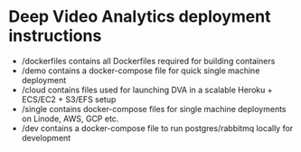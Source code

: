 # Deep Video Analytics deployment instructions


- /dockerfiles contains all Dockerfiles required for building containers
- /demo contains a docker-compose file for quick single machine deployment
- /cloud contains files used for launching DVA in a scalable Heroku + ECS/EC2 + S3/EFS setup
- /single contains docker-compose files for single machine deployments on Linode, AWS, GCP etc.
- /dev contains a docker-compose file to run postgres/rabbitmq locally for development